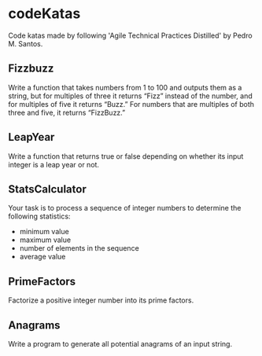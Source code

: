 # codeKatas

Code katas made by following 'Agile Technical Practices Distilled' by Pedro M. Santos.

## Fizzbuzz

Write a function that takes numbers from 1 to 100 and outputs them as a string, but for
multiples of three it returns “Fizz” instead of the number, and for multiples of five it returns
“Buzz.” For numbers that are multiples of both three and five, it returns “FizzBuzz.”

## LeapYear

Write a function that returns true or false depending on whether its input integer is a leap
year or not.

## StatsCalculator

Your task is to process a sequence of integer numbers to determine the following statistics:
  * minimum value
  * maximum value
  * number of elements in the sequence
  * average value
  
## PrimeFactors

Factorize a positive integer number into its prime factors.

## Anagrams

Write a program to generate all potential anagrams of an input string.